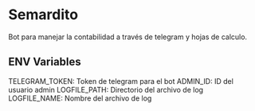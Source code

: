 # Semardito
Bot para manejar la contabilidad a través de telegram y hojas de calculo. 

## ENV Variables
TELEGRAM_TOKEN: Token de telegram para el bot
ADMIN_ID: ID del usuario admin
LOGFILE_PATH: Directorio del archivo de log
LOGFILE_NAME: Nombre del archivo de log 